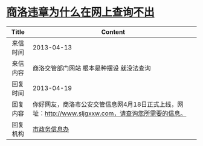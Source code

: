 # <a href="http://www.shangluo.gov.cn/zmhd/ldxxxx.jsp?urltype=leadermail.LeaderMailContentUrl&wbtreeid=1112&leadermailid=1718">商洛违章为什么在网上查询不出</a>
|Title|Content|
|:---:|---|
|来信时间|2013-04-13|
|来信内容|商洛交管部门网站 根本是种摆设 就没法查询|
|回复时间|2013-04-19|
|回复内容|你好网友，商洛市公安交管信息网4月18日正式上线，网址：http://www.sljgxxw.com，请查询您所需要的信息。|
|回复机构|<a href="../../categories/agencies/市政务信息办.md">市政务信息办</a>|